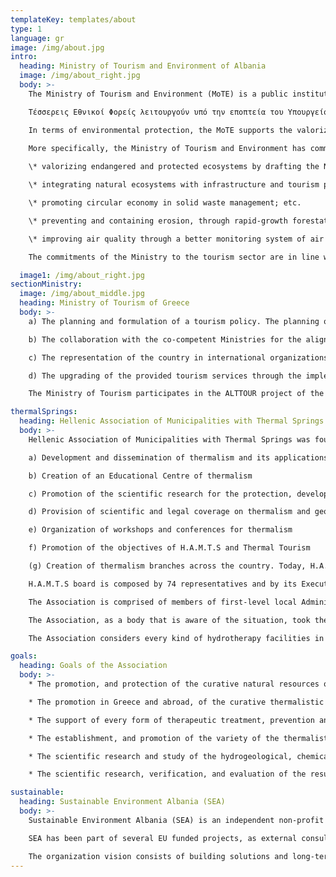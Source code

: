 ```yaml
---
templateKey: templates/about
type: 1
language: gr
image: /img/about.jpg
intro:
  heading: Ministry of Tourism and Environment of Albania
  image: /img/about_right.jpg
  body: >-
    The Ministry of Tourism and Environment (MoTE) is a public institution responsible for the formulation and implementation of the policies related to environment, nature protection, waste management, environmental monitoring, forest, water quality, protected areas etc.  Four national bodies operate under the Ministry as National Agencies, respectively:  the National Tourism Agency (NTA); the National Coastline Agency; the National Agency of Protected Areas (NAPA); and the National Environment Agency (NEA), with its Regional Environmental Directorates. Moreover, the Ministry exercises the task of controlling the territory through the State Inspectorate of Environment, which is attached to the NEA. The ministry employees experienced personnel and is fully supported on an administrative level. 

    Τέσσερεις Εθνικοί Φορείς λειτουργούν υπό την εποπτεία του Υπουργείου ως Εθνικές Υπηρεσίες αντίστοιχα: ο Εθνικός Οργανισμός Τουρισμού, ο Εθνικός Οργανισμός Ακτογραμμών, ο Εθνικός Οργανισμός Προστατευόμενων Περιοχών και ο Εθνικός Οργανισμός Περιβάλλοντος με τις Περιφερειακές Δ/νσεις για το περιβάλλον. Επιπλέον, το Υπουργείο έχει την αρμοδιότητα ελέγχου της περιοχής μέσω της Επιθεώρησης του Περιβάλλοντος η οποία υπάγεται στον Εθνικό Οργανισμό Περιβάλλοντος. Το Υπουργείο είναι στελεχωμένο με έμπειρο προσωπικό και υποστηρίζεται πλήρως διοικητικά.

    In terms of environmental protection, the MoTE supports the valorization and safeguarding of diverse ecosystems, by ensuring a healthy and sustainable environment for existing and future generations.
    
    More specifically, the Ministry of Tourism and Environment has committed to improve environmental conditions through the following priorities:

    \* valorizing endangered and protected ecosystems by drafting the National Plans for Integrated Management of Protected Areas (PAs), of National Parks (KPs), and of Strict Natural Reserves (RNS)

    \* integrating natural ecosystems with infrastructure and tourism projects.

    \* promoting circular economy in solid waste management; etc.

    \* preventing and containing erosion, through rapid-growth forestation and development of hydrotechnical protective works. 

    \* improving air quality through a better monitoring system of air pollutants in the major cities.

    The commitments of the Ministry to the tourism sector are in line with environmental protection directives, and support the development of sustainable tourism, cultural tourism, agro-tourism, etc.

  image1: /img/about_right.jpg
sectionMinistry:
  image: /img/about_middle.jpg
  heading: Ministry of Tourism of Greece
  body: >-
    a) The planning and formulation of a tourism policy. The planning of tourism development within the framework of the general government policy and the formulation and promotion of the necessary institutional - and other -regulations.

    b) The collaboration with the co-competent Ministries for the alignment of the policies affecting tourism and the coordination of actions aimed to enhance tourism development, creating a safe environment for undertaking investment initiatives in the sector and improving the quality and competitiveness of the country's tourism.

    c) The representation of the country in international organizations and interstate relations concerning tourism and the employment of international conventions referring to the tourism sector and bilateral agreements of tourism cooperation.

    d) The upgrading of the provided tourism services through the implementation of education training programs 

    The Ministry of Tourism participates in the ALTTOUR project of the Interreg IPA CBC Program Greece-Albania 2014-2020 as a beneficiary

thermalSprings:
  heading: Hellenic Association of Municipalities with Thermal Springs
  body: >-
    Hellenic Association of Municipalities with Thermal Springs was founded in 1983 in Kamena Vourla, while in 1985 the headquarters of the H.A.M.T.S were transferred in Thessaloniki where it operates until now.  In 1989, it was converted into a Development Association under the provisions of Law 1416/84, while in 1993 its duration is expanded by fifty years and its objectives are extended to: 

    a) Development and dissemination of thermalism and its applications 

    b) Creation of an Educational Centre of thermalism

    c) Promotion of the scientific research for the protection, development, and management of thermal natural resources and for the creation of a modern legal framework.

    d) Provision of scientific and legal coverage on thermalism and geothermal energy topics of the members of the H.A.M.T.S

    e) Organization of workshops and conferences for thermalism

    f) Promotion of the objectives of H.A.M.T.S and Thermal Tourism 

    (g) Creation of thermalism branches across the country. Today, H.A.M.T.S Today H.A.M.T.S consists of 53 municipalities-members with geographical dispersion in 11 of the 13 regions of the country. 

    H.A.M.T.S board is composed by 74 representatives and by its Executive Committee which is elected by the Board of Directors, while the stint of the members and the bodies follow the respective municipal period. 

    The Association is comprised of members of first-level local Administration – Municipalities - in whose administrative boundaries there are acknowledged curative natural resources.

    The Association, as a body that is aware of the situation, took the initiative to respond to the responsibilities and challenges that are dictated by the human needs for health care with the use of curative natural resources.

    The Association considers every kind of hydrotherapy facilities in a thermalistic environment as units of the primary care of human health. These units, which affect the cultural environment of their area, are the key to the economy and development of the local communities, are related to the local history and tradition, set in motion numerous activities, and highlight the uniqueness of the character of the thermalistic environment. The Association, since its formation, supports and aids every developmental initiative of its members in the fields of Spa- Medical Tourism and in the energy usage of the hot water.

goals:
  heading: Goals of the Association
  body: >-
    * The promotion, and protection of the curative natural resources of our country, as well as their environment.

    * The promotion in Greece and abroad, of the curative thermalistic centers, every form of hydrotherapy treatment, prevention, and well-being, as well as all elements and works of art, history and culture that are connected to the curative springs, hydrotherapy- climatotherapy, thalasso-therapy and clay therapy.

    * The support of every form of therapeutic treatment, prevention and well –being with the use of the curative natural resources as well as every form of thalasso-therapy, climatotherapy, cave therapy, that are realised and have as a goal the care of the human physical and mental health.

    * The establishment, and promotion of the variety of the thermalistic therapeutic places of the country, as well as the support and promotion of every alternative form of tourism (religion, conference, nature loving, etc.) in the places of the curative natural resources and thermalistic centers.

    * The scientific research and study of the hydrogeological, chemical, biological, and environmental characteristics of the curative natural resources, the local history, the cultural elements that relate to the use of the curative springs as well as the statistic evaluation of the results of the thermalistic treatments.

    * The scientific research, verification, and evaluation of the results of the therapeutic indications- contraindications of the curative natural resources, of the environment and the climate conditions of the thermalistic therapeutic places. The realization of meetings, educational seminaries, conferences, scientific meetings that concern the sustainable development of thermalism, the sustainable management of the curative natural resources and of the environment and every other act or action that falls under the objectives of the Association.

sustainable:
  heading: Sustainable Environment Albania (SEA)
  body: >-
    Sustainable Environment Albania (SEA) is an independent non-profit organization that aims to change the perception and awareness towards environmental protection through concrete actions. The organization was founded in 2014. SEA extends its activities to various environmentally sensitive issues, such as: recycling, ʺgreen lifeʺ, water conservation, tourism promotion, cultural heritage promotion, environmental education, volunteering, etc.

    SEA has been part of several EU funded projects, as external consultants and as partners, to provide a genuine scientific and social contribution. The organization extends its contribution to national and international projects in the field of environment, education, volunteerism, etc.

    The organization vision consists of building solutions and long-term partnerships with organizations or individuals who share our goals uncompromisingly for a better attitude towards our planet.
---
```

